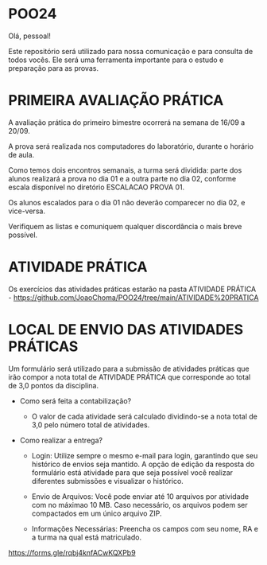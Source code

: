 # POO24

Olá, pessoal!

Este repositório será utilizado para nossa comunicação e para consulta de todos vocês. Ele será uma ferramenta importante para o estudo e preparação para as provas.

# PRIMEIRA AVALIAÇÃO PRÁTICA

A avaliação prática do primeiro bimestre ocorrerá na semana de 16/09 a 20/09.

A prova será realizada nos computadores do laboratório, durante o horário de aula.

Como temos dois encontros semanais, a turma será dividida: parte dos alunos realizará a prova no dia 01 e a outra parte no dia 02, conforme escala disponível no diretório ESCALACAO PROVA 01.

Os alunos escalados para o dia 01 não deverão comparecer no dia 02, e vice-versa.

Verifiquem as listas e comuniquem qualquer discordância o mais breve possível.
# ATIVIDADE PRÁTICA

Os exercícios das atividades práticas estarão na pasta ATIVIDADE PRÁTICA - https://github.com/JoaoChoma/POO24/tree/main/ATIVIDADE%20PRATICA


# LOCAL DE ENVIO DAS ATIVIDADES PRÁTICAS

Um formulário será utilizado para a submissão de atividades práticas que irão compor a nota total de ATIVIDADE PRÁTICA que corresponde ao total de 3,0 pontos da disciplina.

* Como será feita a contabilização?

    + O valor de cada atividade será calculado dividindo-se a nota total de 3,0 pelo número total de atividades.

* Como realizar a entrega?

    + Login: Utilize sempre o mesmo e-mail para login, garantindo que seu histórico de envios seja mantido. A opção de edição da resposta do formulário está atividade para que seja possível você realizar diferentes submissões e visualizar o histórico.

    + Envio de Arquivos: Você pode enviar até 10 arquivos por atividade com no máximao 10 MB. Caso necessário, os arquivos podem ser compactados em um único arquivo ZIP.

    + Informações Necessárias: Preencha os campos com seu nome, RA e a turma na qual está matriculado.

https://forms.gle/rqbj4knfACwKQXPb9
